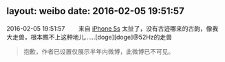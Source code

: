 layout: weibo
date: 2016-02-05 19:51:57
---
2016-02-05 19:51:57  &nbsp;&nbsp;&nbsp;&nbsp;&nbsp;&nbsp; 来自 <a href="sinaweibo://customweibosource" rel="nofollow">iPhone 5s</a>
太扯了，没有古迹哪来的古韵，像我大走兽，根本瞧不上这种地儿……[doge][doge]@52Hz的走兽
>  抱歉，作者已设置仅展示半年内微博，此微博已不可见。 ​​​
